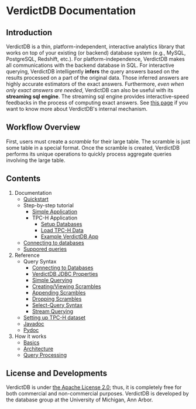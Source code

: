 # VerdictDB Documentation

## Introduction

VerdictDB is a thin, platform-independent, interactive analytics library that works on top of your existing (or backend) database system (e.g., MySQL, PostgreSQL, Redshift, etc.). For platform-independence, VerdictDB makes all communications with the backend database in SQL. For interactive querying, VerdictDB intelligently **infers** the query answers based on the results processed on a part of the original data. Those inferred answers are highly accurate estimators of the exact answers. Furthermore, *even when only exact answers are needed*, VerdictDB can also be useful with its **streaming sql engine**. The streaming sql engine provides interactive-speed feedbacks in the process of computing exact answers. See [this page](/how_it_works/basics) if you want to know more about VerdictDB's internal mechanism.


## Workflow Overview

First, users must create a *scramble* for their large table. The scramble is just some table in a special format. Once the scramble is created, VerdictDB performs its unique operations to quickly process aggregate queries involving the large table.


## Contents

1. Documentation
    - [Quickstart](/documentation/quickstart/quickstart)
        <!-- - [Python Quickstart](/documentation/quickstart/quickstart_python) -->
        <!-- - [Java Quickstart](/documentation/quickstart/quickstart_java) -->
    - Step-by-step tutorial
        - [Simple Application](/documentation/step_by_step_tutorial/step_by_step)
        - TPC-H Application
            - [Setup Databases](/documentation/step_by_step_tutorial/setup)
            - [Load TPC-H Data](/documentation/step_by_step_tutorial/tpch_load_data)
            - [Example VerdictDB App](/documentation/step_by_step_tutorial/verdictdb_ex)
        <!-- - [Python Step-by-step Tutorial](/documentation/step_by_step_tutorial/step_by_step_python.md) -->
        <!-- - [Java Step-by-step Tutorial](/documentation/step_by_step_tutorial/step_by_step_java.md) -->
    - [Connecting to databases](/documentation/connecting_to_databases/connecting)
        <!-- - [Python Connection](/documentation/connecting_to_databases/connecting_python.md) -->
        <!-- - [Java Connection](/documentation/connecting_to_databases/connecting_java.md) -->
    - [Suppored queries](/documentation/supported_queries)
1. Reference
    - Query Syntax
        - [Connecting to Databases](/reference/connection)
        - [VerdictDB JDBC Properties](/reference/properties)
        - [Simple Querying](/reference/querying)
        - [Creating/Viewing Scrambles](/reference/scrambling)
        - [Appending Scrambles](/reference/append_scrambling)
        - [Dropping Scrambles](/reference/drop_scrambling)
        - [Select-Query Syntax](/reference/query_syntax)
        - [Stream Querying](/reference/streaming)
    - [Setting up TPC-H dataset](/tutorial/tpch)
    - [Javadoc](/reference/javadoc)
    - [Pydoc](/reference/pyverdict)
1. How it works
    - [Basics](/how_it_works/basics)
    - [Architecture](/how_it_works/architecture)
    - [Query Processing](/how_it_works/query_processing)


<!-- 1. Getting Started
    - [Quickstart](/getting_started/quickstart)
    - [Install / Download](/getting_started/install)
    - [What's More](/getting_started/whatsmore)
1. How VerdictDB works
    - [Basics](/how_it_works/basics)
    - [Architecture](/how_it_works/architecture)
    - [Query Processing](/how_it_works/query_processing)
1. Tutorial
    - Setting up databases
        - [MySQL](/tutorial/setup/mysql)
        - [Apache Spark](/tutorial/setup/spark)
    - [Setting up TPC-H data](/tutorial/tpch)
    - Example Applications
        - [MySQL](/tutorial/example/mysql)
        - [Apache Spark](/tutorial/example/spark)
1. Reference
    - [Connecting to Databases](/reference/connection)
    - [VerdictDB JDBC Properties](/reference/properties)
    - [Creating/Viewing Scrambles](/reference/scrambling)
    - [Appending Scrambles](/reference/append_scrambling)
    - [Dropping Scrambles](/reference/drop_scrambling)
    - [Select-Query Syntax](/reference/query_syntax)
    - [Stream Querying](/reference/streaming)
    - [Javadoc](/reference/javadoc)
    - [PyVerdict Doc](/reference/pyverdict) -->



## License and Developments

VerdictDB is under [the Apache License 2.0](https://www.apache.org/licenses/LICENSE-2.0); thus, it is completely free for both commercial and non-commercial purposes. VerdictDB is developed by the database group at the University of Michigan, Ann Arbor.
